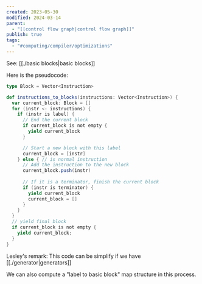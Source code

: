 ```yaml
---
created: 2023-05-30
modified: 2024-03-14
parent:
  - "[[control flow graph|control flow graph]]"
publish: true
tags:
  - "#computing/compiler/optimizations"
---
```

See: [[./basic blocks|basic blocks]]

Here is the pseudocode:
``` scala
type Block = Vector<Instruction>

def instructions_to_blocks(instructions: Vector<Instruction>) {
  var current_block: Block = []
  for (instr <- instructions) {
    if (instr is label) {
      // End the current block
      if current_block is not empty {
        yield current_block
      }

      // Start a new block with this label
      current_block = [instr]
    } else { // is normal instruction
      // Add the instruction to the new block
      current_block.push(instr)
      
      // If it is a terminator, finish the current block
      if (instr is terminator) {
        yield current_block
        current_block = []
      }
    }
  }
  // yield final block
  if current_block is not empty {
    yield current_block;
  }
}
```

Lesley's remark: This code can be simplify if we have [[./generator|generators]]

We can also compute a "label to basic block" map structure in this process.